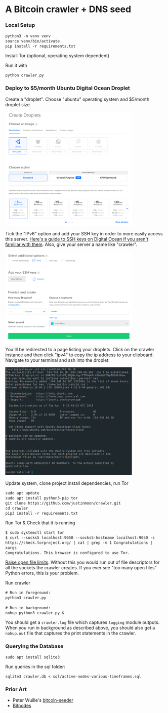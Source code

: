 # A Bitcoin crawler + DNS seed

### Local Setup

```shell
python3 -m venv venv
source venv/bin/activate
pip install -r requirements.txt
```

Install Tor (optional, operating system dependent)

Run it with

```
python crawler.py
```

### Deploy to $5/month Ubuntu Digital Ocean Droplet

Create a "droplet". Choose "ubuntu" operating system and $5/month droplet size.

<img src="images/choose-droplet.png" width="400">

Tick the "IPv6" option and add your SSH key in order to more easily access this server. [Here's a guide to SSH keys on Digital Ocean if you aren't familiar with them](https://www.digitalocean.com/docs/droplets/how-to/add-ssh-keys/). Also, give your server a name like "crawler".

<img src="images/create-droplet.png" width="400">

You'lll be redirected to a page listing your droplets. Click on the crawler instance and then click "ipv4" to copy the ip address to your clipboard. Navigate to your terminal and ssh into the droplet:

<img src="images/ssh.png" width="400">

Update system, clone project install dependencies, run Tor

```
sudo apt update
sudo apt install python3-pip tor
git clone https://github.com/justinmoon/crawler.git
cd crawler
pip3 install -r requirements.txt
```

Run Tor & Check that it is running
```
$ sudo systemctl start tor
$ curl --socks5 localhost:9050 --socks5-hostname localhost:9050 -s https://check.torproject.org/ | cat | grep -m 1 Congratulations | xargs
Congratulations. This browser is configured to use Tor.
```

[Raise open file limits](https://medium.com/@muhammadtriwibowo/set-permanently-ulimit-n-open-files-in-ubuntu-4d61064429a). Without this you would run out of file descriptors for all the sockets the crawler creates. If you ever see "too many open files" Python errors, this is your problem.


Run crawler

```
# Run in foreground:
python3 crawler.py

# Run in background:
nohup python3 crawler.py &
```

You should get a `crawler.log` file which captures `logging` module outputs. When you run in background as described above, you should also get a `nohup.out` file that captures the print statements in the crawler.


### Querying the Database

```
sudo apt install sqlite3
```

Run queries in the sql folder:

```
sqlite3 crawler.db < sql/active-nodes-various-timeframes.sql
```

### Prior Art

- Peter Wuille's [bitcoin-seeder](https://github.com/sipa/bitcoin-seeder)
- [Bitnodes](https://github.com/ayeowch/bitnodes)

